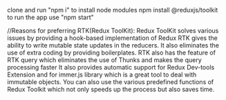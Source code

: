 clone and run "npm i" to install node modules
npm install @reduxjs/toolkit
to run the app use "npm start"


//Reasons for preferring RTK(Redux ToolKit):
Redux ToolKit solves various issues by providing a hook-based implementation of Redux 
RTK gives the ability to write mutable state updates in the reducers.
It also eliminates the use of extra coding by providing boilerplates.
RTK also has the feature of RTK query which eliminates the use of Thunks and makes the query processing faster
It also provides automatic support for Redux Dev-tools Extension and for immer.js library which is a great tool to deal with immutable objects. 
You can also use the various predefined functions of Redux Toolkit which not only speeds up the process but also saves time.
